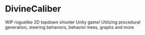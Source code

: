 # DivineCaliber
WIP roguelike 2D topdown shooter Unity game!
Utilizing procedural generation, steering behaviors, behavior trees, graphs and more

